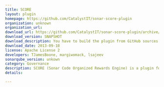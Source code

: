 ```yaml
---
title: SCORE
layout: plugin
homepage: https://github.com/CatalystIT/sonar-score-plugin
organization: unknown
organization_url: 
download_url: https://github.com/CatalystIT/sonar-score-plugin/archive/master.zip
download_version: SNAPSHOT
download_description: You have to build the plugin from GitHub sources
download_date: 2013-09-18
license: Apache License 2
developers: TJamesBoone, margiwomack, lsajeev
sonarqube_version: unkown
category: Governance
description: SCORE (Sonar Code Organized Rewards Engine) is a plugin for SonarQube™ that adds personalization and rewards to SonarQube™. It is designed to foster code quality by bringing Gamification principles to the SonarQube™ Server, encouraging a healthy sense of competition for quality code between teams of developers.
details: 

---
```

